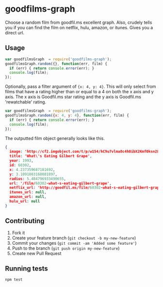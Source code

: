 # goodfilms-graph

Choose a random film from goodfil.ms excellent graph. Also, crudely tells you if you can find the film on netflix, hulu, amazon, or itunes. Gives you a direct url.

## Usage

```javascript
var goodfilmsGraph  = require('goodfilms-graph');
goodfilmsGraph.random({}, function(err, film) {
  if (err) { return console.error(err); }
  console.log(film);
});
```

Optionally, pass a filter argument of `{x: 4, y: 4}`. This will only select from films that have a rating higher than or equal to a 4 on both the x axis and y axis. The x axis is Goodfil.ms star rating and the y axis is Goodfil.ms 'rewatchable' rating.  

```javascript
var goodfilmsGraph  = require('goodfilms-graph');
goodfilmsGraph.random({x: 4, y: 4}, function(err, film) {
  if (err) { return console.error(err); }
  console.log(film);
});
```


The outputted film object generally looks like this.

```json
{
  image: 'http://cf2.imgobject.com/t/p/w154/hC9u7vlma8c4h0ibX2KmfOksn2F.jpg',
  title: 'What\'s Eating Gilbert Grape',
  year: 1993,
  id: 60302,
  x: 4.237359687181692,
  y: 3.1091803168081897,
  radius: 5.484796933490655,
  url: '/film/60302-what-s-eating-gilbert-grape',
  netflix_url: 'http://goodfil.ms/film/60302-what-s-eating-gilbert-grape/netflix_url',
  itunes_url: null,
  amazon_url: null,
  hulu_url: null 
}
```

## Contributing

1. Fork it
2. Create your feature branch (`git checkout -b my-new-feature`)
3. Commit your changes (`git commit -am 'Added some feature'`)
4. Push to the branch (`git push origin my-new-feature`)
5. Create new Pull Request

## Running tests

```bash
npm test
```


